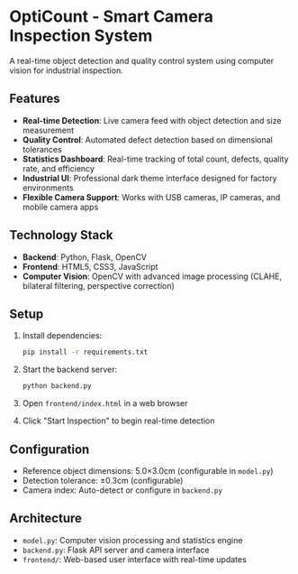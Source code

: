 # OptiCount - Smart Camera Inspection System

A real-time object detection and quality control system using computer vision for industrial inspection.

## Features

- **Real-time Detection**: Live camera feed with object detection and size measurement
- **Quality Control**: Automated defect detection based on dimensional tolerances
- **Statistics Dashboard**: Real-time tracking of total count, defects, quality rate, and efficiency
- **Industrial UI**: Professional dark theme interface designed for factory environments
- **Flexible Camera Support**: Works with USB cameras, IP cameras, and mobile camera apps

## Technology Stack

- **Backend**: Python, Flask, OpenCV
- **Frontend**: HTML5, CSS3, JavaScript
- **Computer Vision**: OpenCV with advanced image processing (CLAHE, bilateral filtering, perspective correction)

## Setup

1. Install dependencies:
   ```bash
   pip install -r requirements.txt
   ```

2. Start the backend server:
   ```bash
   python backend.py
   ```

3. Open `frontend/index.html` in a web browser

4. Click "Start Inspection" to begin real-time detection

## Configuration

- Reference object dimensions: 5.0×3.0cm (configurable in `model.py`)
- Detection tolerance: ±0.3cm (configurable)
- Camera index: Auto-detect or configure in `backend.py`

## Architecture

- `model.py`: Computer vision processing and statistics engine
- `backend.py`: Flask API server and camera interface
- `frontend/`: Web-based user interface with real-time updates